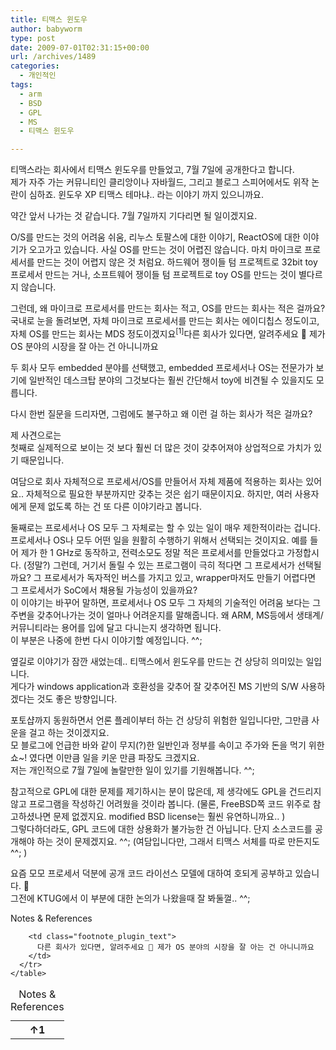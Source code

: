 ```yaml
---
title: 티맥스 윈도우
author: babyworm
type: post
date: 2009-07-01T02:31:15+00:00
url: /archives/1489
categories:
  - 개인적인
tags:
  - arm
  - BSD
  - GPL
  - MS
  - 티맥스 윈도우

---
```

티맥스라는 회사에서 티맥스 윈도우를 만들었고, 7월 7일에 공개한다고 합니다.  
제가 자주 가는 커뮤니티인 클리앙이나 자바월드, 그리고 블로그 스피어에서도 위작 논란이 심하죠. 윈도우 XP 티맥스 테마냐.. 라는 이야기 까지 있으니까요.

약간 앞서 나가는 것 같습니다. 7월 7일까지 기다리면 될 일이겠지요. 

O/S를 만드는 것의 어려움 쉬움, 리누스 토팔스에 대한 이야기, ReactOS에 대한 이야기가 오고가고 있습니다. 사실 OS를 만드는 것이 어렵진 않습니다. 마치 마이크로 프로세서를 만드는 것이 어렵지 않은 것 처럼요. 하드웨어 쟁이들 텀 프로젝트로 32bit toy 프로세서 만드는 거나, 소프트웨어 쟁이들 텀 프로젝트로 toy OS를 만드는 것이 별다르지 않습니다. 

그런데, 왜 마이크로 프로세서를 만드는 회사는 적고, OS를 만드는 회사는 적은 걸까요?  
국내로 눈을 돌려보면, 자체 마이크로 프로세서를 만드는 회사는 에이디칩스 정도이고, 자체 OS를 만드는 회사는 MDS 정도이겠지요<span class="footnote_referrer"><a role="button" tabindex="0" onclick="footnote_moveToReference_1489_385('footnote_plugin_reference_1489_385_1');" onkeypress="footnote_moveToReference_1489_385('footnote_plugin_reference_1489_385_1');" ><sup id="footnote_plugin_tooltip_1489_385_1" class="footnote_plugin_tooltip_text">[1]</sup></a><span id="footnote_plugin_tooltip_text_1489_385_1" class="footnote_tooltip">다른 회사가 있다면, 알려주세요 🙂 제가 OS 분야의 시장을 잘 아는 건 아니니까요</span></span>

두 회사 모두 embedded 분야를 선택했고, embedded 프로세서나 OS는 전문가가 보기에 일반적인 데스크탑 분야의 그것보다는 훨씬 간단해서 toy에 비견될 수 있을지도 모릅니다. 

다시 한번 질문을 드리자면, 그럼에도 불구하고 왜 이런 걸 하는 회사가 적은 걸까요?

제 사견으로는  
첫째로 실제적으로 보이는 것 보다 훨씬 더 많은 것이 갖추어져야 상업적으로 가치가 있기 때문입니다. 

여담으로 회사 자체적으로 프로세서/OS를 만들어서 자체 제품에 적용하는 회사는 있어요.. 자체적으로 필요한 부분까지만 갖추는 것은 쉽기 때문이지요. 하지만, 여러 사용자에게 문제 없도록 하는 건 또 다른 이야기라고 봅니다. 

둘째로는 프로세서나 OS 모두 그 자체로는 할 수 있는 일이 매우 제한적이라는 겁니다.  
프로세서나 OS나 모두 어떤 일을 원활히 수행하기 위해서 선택되는 것이지요. 예를 들어 제가 한 1 GHz로 동작하고, 전력소모도 정말 적은 프로세서를 만들었다고 가정합시다. (정말?) 그런데, 거기서 돌릴 수 있는 프로그램이 극히 적다면 그 프로세서가 선택될까요? 그 프로세서가 독자적인 버스를 가지고 있고, wrapper마저도 만들기 어렵다면 그 프로세서가 SoC에서 채용될 가능성이 있을까요?  
이 이야기는 바꾸어 말하면, 프로세서나 OS 모두 그 자체의 기술적인 어려움 보다는 그 주변을 갖추어나가는 것이 얼마나 어려운지를 말해줍니다. 왜 ARM, MS등에서 생태계/커뮤니티라는 용어를 입에 달고 다니는지 생각하면 됩니다.  
이 부분은 나중에 한번 다시 이야기할 예정입니다. ^^;

옆길로 이야기가 잠깐 새었는데.. 티맥스에서 윈도우를 만드는 건 상당히 의미있는 일입니다.  
게다가 windows application과 호환성을 갖추어 잘 갖추어진 MS 기반의 S/W 사용하겠다는 것도 좋은 방향입니다.&nbsp; 

포토샵까지 동원하면서 언론 플레이부터 하는 건 상당히 위험한 일입니다만, 그만큼 사운을 걸고 하는 것이겠지요.  
모 블로그에 언급한 바와 같이 무지(?)한 일반인과 정부를 속이고 주가와 돈을 먹기 위한 쇼~! 였다면 이만큼 일을 키운 만큼 파장도 크겠지요.  
저는 개인적으로 7월 7일에 놀랄만한 일이 있기를 기원해봅니다. ^^;

참고적으로 GPL에 대한 문제를 제기하시는 분이 많은데, 제 생각에도 GPL을 건드리지 않고 프로그램을 작성하긴 어려웠을 것이라 봅니다. (물론, FreeBSD쪽 코드 위주로 참고하셨나면 문제 없겠지요. modified BSD license는 훨씬 유연하니까요.. )  
그렇다하더라도, GPL 코드에 대한 상용화가 불가능한 건 아닙니다. 단지 소스코드를 공개해야 하는 것이 문제겠지요. ^^; (여담입니다만, 그래서 티맥스 서체를 따로 만든지도 ^^; )

요즘 모모 프로세서 덕분에 공개 코드 라이선스 모델에 대하여 호되게 공부하고 있습니다. 🙂  
그전에 KTUG에서 이 부분에 대한 논의가 나왔을때 잘 봐둘껄.. ^^;



<div class="speaker-mute footnotes_reference_container">
  <div class="footnote_container_prepare">
    <p>
      <span role="button" tabindex="0" class="footnote_reference_container_label pointer" onclick="footnote_expand_collapse_reference_container_1489_385();">Notes & References</span><span role="button" tabindex="0" class="footnote_reference_container_collapse_button" style="display: none;" onclick="footnote_expand_collapse_reference_container_1489_385();">[<a id="footnote_reference_container_collapse_button_1489_385">+</a>]</span>
    </p>
  </div>
  
  <div id="footnote_references_container_1489_385" style="">
    <table class="footnotes_table footnote-reference-container">
      <caption class="accessibility">Notes & References</caption> <tr class="footnotes_plugin_reference_row">
        <th scope="row" class="footnote_plugin_index_combi pointer"  onclick="footnote_moveToAnchor_1489_385('footnote_plugin_tooltip_1489_385_1');">
          <a id="footnote_plugin_reference_1489_385_1" class="footnote_backlink"><span class="footnote_index_arrow">&#8593;</span>1</a>
        </th>
        
        <td class="footnote_plugin_text">
          다른 회사가 있다면, 알려주세요 🙂 제가 OS 분야의 시장을 잘 아는 건 아니니까요
        </td>
      </tr>
    </table>
  </div>
</div>